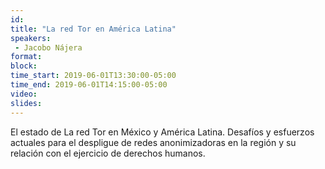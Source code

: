 ```yaml
---
id: 
title: "La red Tor en América Latina"
speakers:
 - Jacobo Nájera
format: 
block:
time_start: 2019-06-01T13:30:00-05:00
time_end: 2019-06-01T14:15:00-05:00
video:
slides: 
---
```


El estado de La red Tor en México y América Latina. Desafíos y esfuerzos actuales para el despligue de redes anonimizadoras en la región y su relación con el ejercicio de derechos humanos. 
